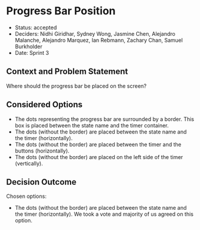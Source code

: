 # Progress Bar Position

- Status: accepted
- Deciders: Nidhi Giridhar, Sydney Wong, Jasmine Chen, Alejandro Malanche, Alejandro Marquez, Ian Rebmann, Zachary Chan, Samuel Burkholder
- Date: Sprint 3

## Context and Problem Statement

Where should the progress bar be placed on the screen?

## Considered Options

- The dots representing the progress bar are surrounded by a border. This box is placed between the state name and the timer container.
- The dots (without the border) are placed between the state name and the timer (horizontally).
- The dots (without the border) are placed between the timer and the buttons (horizontally).
- The dots (without the border) are placed on the left side of the timer (vertically).

## Decision Outcome

Chosen options:

- The dots (without the border) are placed between the state name and the timer (horizontally). We took a vote and majority of us agreed on this option.
